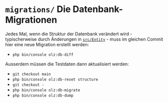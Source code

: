 # `migrations/` Die Datenbank-Migrationen

Jedes Mal, wenn die Struktur der Datenbank verändert wird - typischerweise durch Änderungen in [`src/Entity`](../src/Entity/) - muss im gleichen Commit hier eine neue Migration erstellt werden:

- `php bin/console olz:db-diff`

Ausserdem müssen die Testdaten dann aktualisiert werden:

- `git checkout main`
- `php bin/console olz:db-reset structure`
- `git checkout -`
- `php bin/console olz:db-migrate`
- `php bin/console olz:db-dump`
